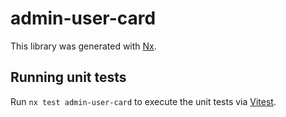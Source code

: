 # admin-user-card

This library was generated with [Nx](https://nx.dev).

## Running unit tests

Run `nx test admin-user-card` to execute the unit tests via [Vitest](https://vitest.dev/).
